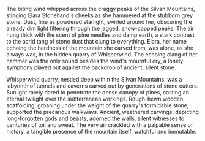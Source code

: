 The biting wind whipped across the craggy peaks of the Silvan Mountains, stinging Elara Stonehand's cheeks as she hammered at the stubborn grey stone.  Dust, fine as powdered starlight, swirled around her, obscuring the already dim light filtering through the jagged, snow-capped peaks.  The air hung thick with the scent of pine needles and damp earth, a stark contrast to the acrid tang of stone dust that clung to everything.  Elara, her name echoing the hardness of the mountain she carved from, was alone, as she always was, in the hidden quarry of Whisperwind.  The echoing clang of her hammer was the only sound besides the wind's mournful cry, a lonely symphony played out against the backdrop of ancient, silent stone.

Whisperwind quarry, nestled deep within the Silvan Mountains, was a labyrinth of tunnels and caverns carved out by generations of stone cutters.  Sunlight rarely dared to penetrate the dense canopy of pines, casting an eternal twilight over the subterranean workings.  Rough-hewn wooden scaffolding, groaning under the weight of the quarry's formidable stone, supported the precarious walkways.  Ancient, weathered carvings, depicting long-forgotten gods and beasts, adorned the walls, silent witnesses to centuries of toil and sweat.  The very air crackled with a palpable sense of history, a tangible presence of the mountain itself, watchful and immutable.
